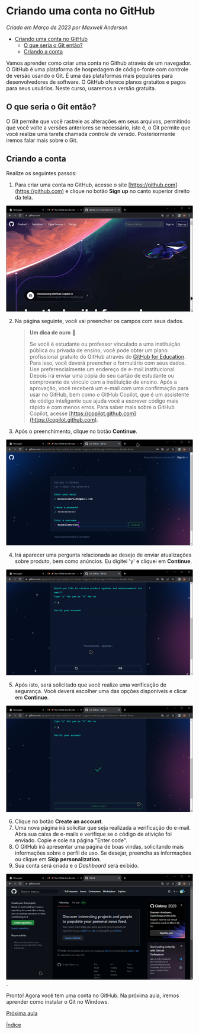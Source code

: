 # Criando uma conta no GitHub

*Criado em Março de 2023 por Maxwell Anderson*

- [Criando uma conta no GitHub](#criando-uma-conta-no-github)
  - [O que seria o Git então?](#o-que-seria-o-git-então)
  - [Criando a conta](#criando-a-conta)

Vamos aprender como criar uma conta no Github através de um navegador. O GitHub é uma plataforma de hospedagem de código-fonte com controle de versão usando o Git. É uma das plataformas mais populares para desenvolvedores de software. O GitHub oferece planos gratuitos e pagos para seus usuários. Neste curso, usaremos a versão gratuita.

## O que seria o Git então?

O Git permite que você rastreie as alterações em seus arquivos, permitindo que você volte a versões anteriores se necessário, isto é, o Git permite que você realize uma tarefa chamada *controle de versão*. Posteriormente iremos falar mais sobre o Git.

## Criando a conta

Realize os seguintes passos:

1. Para criar uma conta no GitHub, acesse o site [https://github.com](https://github.com) e clique no botão **Sign up** no canto superior direito da tela. 
   
  ![Página principal do GitHub](github01.png)

2. Na página seguinte, você vai preencher os campos com seus dados.
   
    > **Um dica de ouro** 🤩
    >
    > Se você é estudante ou professor vinculado a uma instituição pública ou privada de ensino, você pode obter um plano profissional gratuito do GitHub através do [GitHub for Education](https://education.github.com/pack). Para isso, você deverá preencher o formulário com seus dados. Use preferencialmente um endereço de e-mail institucional. Depois irá enviar uma cópia do seu cartão de estudante ou comprovante de vínculo com a instituição de ensino. Após a aprovação, você receberá um e-mail com uma confirmação para usar no GitHub, bem como o GitHub Copilot, que é um assistente de código inteligente que ajuda você a escrever código mais rápido e com menos erros. Para saber mais sobre o GitHub Copilot, acesse [https://copilot.github.com](https://copilot.github.com).

3. Após o preenchimento, clique no botão **Continue**. 
   
  ![Página de preenchimento](github02.png)

4. Irá aparecer uma pergunta relacionada ao desejo de enviar atualizações sobre produto, bem como anúncios. Eu digitei 'y' e cliquei em **Continue**.   

  ![Alt text](github03.png)

5. Após isto, será solicitado que você realize uma verificação de segurança. Você deverá escolher uma das opções disponíveis e clicar em **Continue**. 

  ![Alt text](github04.png)

6. Clique no botão **Create an account**.
7. Uma nova página irá solicitar que seja realizada a verificação do e-mail. Abra sua caixa de e-mails e verifique se o código de ativição foi enviado. Copie e cole na página "Enter code".
8.  O GitHub irá apresentar uma página de boas vindas, solicitando mais informações sobre o perfil de uso. Se desejar, preencha as informações ou clique em **Skip personalization**.
9.  Sua conta será criada e o *Dashboard* será exibido. 

  ![Alt text](github05.png).

Pronto! Agora você tem uma conta no GitHub. Na próxima aula, iremos aprender como instalar o Git no Windows.

[Próxima aula](02.%20Instalando%20o%20VSCode.md)

[Índice](../README.md)